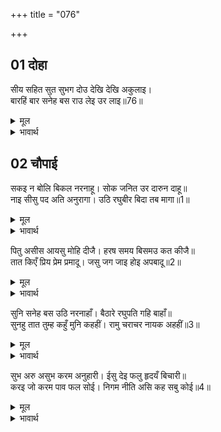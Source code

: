 +++
title = "076"

+++


## 01 दोहा
सीय सहित सुत सुभग दोउ देखि देखि अकुलाइ।  
बारहिं बार सनेह बस राउ लेइ उर लाइ॥76॥  

<details><summary>मूल</summary>

सीय सहित सुत सुभग दोउ देखि देखि अकुलाइ।  
बारहिं बार सनेह बस राउ लेइ उर लाइ॥76॥  
</details>

<details><summary>भावार्थ</summary>

सीता सहित दोनों सुन्दर पुत्रों को देख-देखकर राजा अकुलाते हैं और स्नेह वश बारम्बार उन्हें हृदय से लगा लेते हैं॥76॥  
</details>





## 02 चौपाई
सकइ न बोलि बिकल नरनाहू। सोक जनित उर दारुन दाहू॥  
नाइ सीसु पद अति अनुरागा। उठि रघुबीर बिदा तब मागा॥1॥  

<details><summary>मूल</summary>

सकइ न बोलि बिकल नरनाहू। सोक जनित उर दारुन दाहू॥  
नाइ सीसु पद अति अनुरागा। उठि रघुबीर बिदा तब मागा॥1॥  
</details>

<details><summary>भावार्थ</summary>

राजा व्याकुल हैं, बोल नहीं सकते। हृदय में शोक से उत्पन्न हुआ भयानक सन्ताप है। तब रघुकुल के वीर श्री रामचन्द्रजी ने अत्यन्त प्रेम से चरणों में सिर नवाकर उठकर विदा माँगी-॥1॥  
</details>

पितु असीस आयसु मोहि दीजै। हरष समय बिसमउ कत कीजै॥  
तात किएँ प्रिय प्रेम प्रमादू। जसु जग जाइ होइ अपबादू॥2॥  

<details><summary>मूल</summary>

पितु असीस आयसु मोहि दीजै। हरष समय बिसमउ कत कीजै॥  
तात किएँ प्रिय प्रेम प्रमादू। जसु जग जाइ होइ अपबादू॥2॥  
</details>

<details><summary>भावार्थ</summary>

हे पिताजी! मुझे आशीर्वाद और आज्ञा दीजिए। हर्ष के समय आप शोक क्यों कर रहे हैं? हे तात! प्रिय के प्रेमवश प्रमाद (कर्तव्यकर्म में त्रुटि) करने से जगत में यश जाता रहेगा और निन्दा होगी॥2॥  
</details>

सुनि सनेह बस उठि नरनाहाँ। बैठारे रघुपति गहि बाहाँ॥  
सुनहु तात तुम्ह कहुँ मुनि कहहीं। रामु चराचर नायक अहहीं॥3॥  

<details><summary>मूल</summary>

सुनि सनेह बस उठि नरनाहाँ। बैठारे रघुपति गहि बाहाँ॥  
सुनहु तात तुम्ह कहुँ मुनि कहहीं। रामु चराचर नायक अहहीं॥3॥  
</details>

<details><summary>भावार्थ</summary>

यह सुनकर स्नेहवश राजा ने उठकर श्री रघुनाथजी की बाँह पकडकर उन्हें बैठा लिया और कहा- हे तात! सुनो, तुम्हारे लिए मुनि लोग कहते हैं कि श्री राम चराचर के स्वामी हैं॥3॥  
</details>

सुभ अरु असुभ करम अनुहारी। ईसु देइ फलु हृदयँ बिचारी॥  
करइ जो करम पाव फल सोई। निगम नीति असि कह सबु कोई॥4॥  

<details><summary>मूल</summary>

सुभ अरु असुभ करम अनुहारी। ईसु देइ फलु हृदयँ बिचारी॥  
करइ जो करम पाव फल सोई। निगम नीति असि कह सबु कोई॥4॥  
</details>

<details><summary>भावार्थ</summary>

शुभ और अशुभ कर्मों के अनुसार ईश्वर हृदय में विचारकर फल देता है, जो कर्म करता है, वही फल पाता है। ऐसी वेद की नीति है, यह सब कोई कहते हैं॥4॥  
</details>

